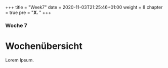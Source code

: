 +++
title = "Week7"
date = 2020-11-03T21:25:46+01:00
weight = 8
chapter = true
pre = "<b>X. </b>"
+++

### Woche 7

# Wochenübersicht

Lorem Ipsum.